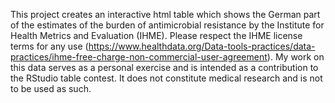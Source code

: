 This project creates an interactive html table which shows the German part of the estimates of the burden of antimicrobial resistance 
by the Institute for Health Metrics and Evaluation (IHME).
Please respect the IHME license terms for any use (https://www.healthdata.org/Data-tools-practices/data-practices/ihme-free-charge-non-commercial-user-agreement).
My work on this data serves as a personal exercise and is intended as a contribution to the RStudio table contest. 
It does not constitute medical research and is not to be used as such.
